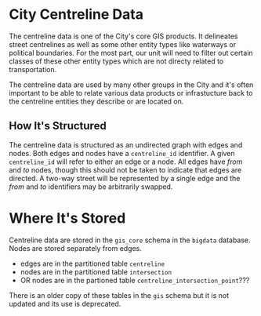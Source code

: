 # City Centreline Data

The centreline data is one of the City's core GIS products. It delineates street centrelines as well as some other entity types like waterways or political boundaries. For the most part, our unit will need to filter out certain classes of these other entity types which are not directy related to transportation.

The centreline data are used by many other groups in the City and it's often important to be able to relate various data products or infrastucture back to the centreline entities they describe or are located on.

## How It's Structured

The centreline data is structured as an undirected graph with edges and nodes. Both edges and nodes have a `centreline_id` identifier. A given `centreline_id` will refer to either an edge or a node. All edges have _from_ and _to_ nodes, though this should not be taken to indicate that edges are directed. A two-way street will be represented by a single edge and the _from_ and _to_ identifiers may be arbitrarily swapped.

# Where It's Stored

Centreline data are stored in the `gis_core` schema in the `bigdata` database. Nodes are stored separately from edges. 

* edges are in the partitioned table `centreline`
* nodes are in the partitioned table `intersection`
* OR nodes are in the partioned table `centreline_intersection_point`???

There is an older copy of these tables in the `gis` schema but it is not updated and its use is deprecated.

